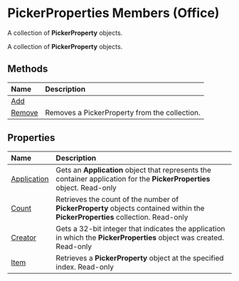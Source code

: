
# PickerProperties Members (Office)
A collection of  **PickerProperty** objects.

A collection of  **PickerProperty** objects.


## Methods



|**Name**|**Description**|
|:-----|:-----|
|[Add](a52c9607-1b0a-c37e-a3af-dc0550c64deb.md)||
|[Remove](b224723d-7761-1ac6-f94c-58ead912c555.md)|Removes a PickerProperty from the collection.|

## Properties



|**Name**|**Description**|
|:-----|:-----|
|[Application](c03030f7-b4a6-01c5-a46c-ba5a83fd800d.md)|Gets an  **Application** object that represents the container application for the **PickerProperties** object. Read-only|
|[Count](32ce0084-58d8-790b-6f43-071504f1d834.md)|Retrieves the count of the number of  **PickerProperty** objects contained within the **PickerProperties** collection. Read-only|
|[Creator](c4f34ff1-559f-645c-0b7f-3956d51628cb.md)|Gets a 32-bit integer that indicates the application in which the  **PickerProperties** object was created. Read-only|
|[Item](76bf98b8-b14d-c588-bbd0-25db8aa53048.md)|Retrieves a  **PickerProperty** object at the specified index. Read-only|
